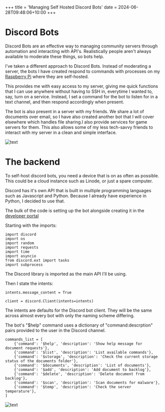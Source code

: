 +++
title = 'Managing Self Hosted Discord Bots'
date = 2024-06-28T09:48:06+10:00
+++

# Discord Bots

Discord Bots are an effective way to managing community servers through automation and interacting with API's. Realistically people aren't always available to moderate these things, so bots help.

I've taken a different approach to Discord Bots. Instead of moderating a server, the bots I have created respond to commands with processes on my [Raspberry Pi](https://rlb2310.github.io/posts/raspberry-pi-as-a-server/) where they are self-hosted.

This provides me with easy access to my server, giving me quick functions that I can use anywhere without having to SSH in, everytime I wanted to, say, turn on a service. Instead, I set a command for the bot to listen for in a text channel, and then respond accordingly when present.

The bot is also present in a server with my friends. We share a lot of documents over email, so I have also created another bot that I will cover elsewhere which handles file sharing.I also provide services for game servers for them. This also allows some of my less tech-savvy friends to interact with my server in a clean and simple interface.

![text](/assets/Images/Bots.png)

# The backend

To self-host discord bots, you need a device that is on as often as possible. This could be a cloud instance such as Linode, or just a spare computer.

Discord has it's own API that is built in multiple programming languages such as Javascript and Python. Because I already have experience in Python, I decided to use that.

The bulk of the code is setting up the bot alongside creating it in the [developer portal](https://discord.com/build/app-developers)

Starting with the imports:

``` import threading
import discord
import os
import random
import requests
import time
import asyncio
from discord.ext import tasks
import subprocess 
```

The Discord library is imported as the main API I'll be using.

Then I state the intents:

``` intents = discord.Intents.default()
intents.message_content = True

client = discord.Client(intents=intents)
```

The intents are defaults  for the Discord bot client. They will be the same across almost every bot with only the naming scheme differing.

The bot's "$help" command uses a dictionary of "command:descrption" pairs provided to the user in the Discord channel.


``` 
commands_list = [
    {'command': '$help', 'description': 'Show help message for document requests'},
    {'command': '$list', 'description': 'List available commands'},
    {'command': '$storage', 'description': 'Check the current storage status of the documents folder'},
    {'command': '$documents', 'description': 'List of documents'},
    {'command': '$add', 'description': 'Add document to backlog'},
    {'command': '$delete', 'description': 'Delete document from backlog'},
    {'command': '$scan', 'description': 'Scan documents for malware'},
    {'command': '$temp', 'description': 'Check the server temperature'},
]
```


![text](/assets/Images/Help.png)
